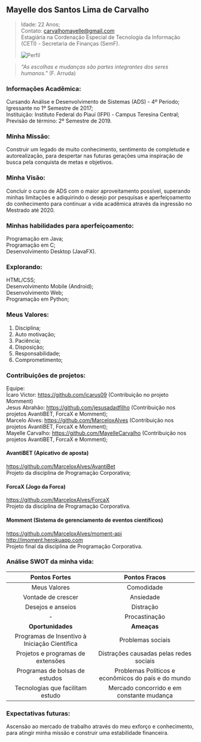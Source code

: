 ## **Mayelle dos Santos Lima de Carvalho**
> Idade: 22 Anos; <br/>
> Contato: carvalhomayelle@gmail.com <br/>
> Estagiária na Cordenação Especial de Tecnologia da Informação (CETI) - Secretaria de Finanças (SemF). <br/>
> 
> ![Perfil](https://cdn.pixabay.com/photo/2015/08/27/09/22/banner-909710__340.jpg) <br/>

> *"As escolhas e mudanças são partes integrantes dos seres humanos."* (F. Arruda) <br/>

### Informações Acadêmica:
Cursando Análise e Desenvolvimento de Sistemas (ADS) - 4º Período; <br/>
Igressante no 1º Semestre de 2017; <br/>
Instituição: Instituto Federal do Piauí (IFPI) - Campus Teresina Central; <br/>
Previsão de término: 2º Semestre de 2019. <br/>

### Minha Missão:
Construir um legado de muito conhecimento, sentimento de completude e autorealização, para despertar nas futuras gerações uma inspiração de busca pela conquista de metas e objetivos.

### Minha Visão:
Concluir o curso de ADS com o maior aproveitamento possível, superando minhas limitações e adiquirindo o desejo por pesquisas e aperfeiçoamento do conhecimento para continuar a vida acadêmica através da ingressão no Mestrado até 2020.

### Minhas habilidades para aperfeiçoamento:
Programação em Java; <br/>
Programação em C; <br/>
Desenvolvimento Desktop (JavaFX). <br/>

### Explorando:
HTML/CSS; <br/>
Desenvolvimento Mobile (Android); <br/>
Desenvolvimento Web; <br/>
Programação em Python; <br/>

### Meus Valores:
1. Disciplina;  <br/>
2. Auto motivação;  <br/>
3. Paciência;  <br/>
4. Disposição;  <br/>
6. Responsabilidade;  <br/>
7. Comprometimento;  <br/>

### Contribuições de projetos:
Equipe:  <br/>
 Ícaro Victor: https://github.com/icarus09 (Contribuição no projeto Momment) <br/>
 Jesus Abrahão: https://github.com/jesusadadfilho  (Contribuição nos projetos AvantiBET, ForcaX e Momment); <br/>
 Marcelo Alves: https://github.com/MarceloxAlves (Contribuição nos projetos AvantiBET, ForcaX e Momment); <br/> 
 Mayelle Carvalho: https://github.com/MayelleCarvalho  (Contribuição nos projetos AvantiBET, ForcaX e Momment); <br/>

#### AvantiBET (Apicativo de aposta)
https://github.com/MarceloxAlves/AvantiBet  <br/>
Projeto da disciplina de Programação Corporativa;  <br/>
 
#### ForcaX (Jogo da Forca)
https://github.com/MarceloxAlves/ForcaX  <br/>
Projeto da disciplina de Programação Corporativa.  <br/>

#### Momment (Sistema de gerenciamento de eventos científicos)
https://github.com/MarceloxAlves/moment-api <br/>
http://imoment.herokuapp.com  <br/>
Projeto final da disciplina de Programação Corporativa.  <br/>

### Análise SWOT da minha vida:
| **Pontos Fortes**                                 | **Pontos Fracos**                                   |
|:-------------------------------------------------:|:---------------------------------------------------:|
| Meus Valores                                      | Comodidade                                          |
| Vontade de crescer                                | Ansiedade                                           |
| Desejos e anseios                                 | Distração                                           |
| -                                                 | Procastinação                                       |
| **Oportunidades**                                 | **Ameaças**                                         |
| Programas de Insentivo à Iniciação Científica     | Problemas sociais                                   |
| Projetos e programas de extensões                 | Distrações causadas pelas redes sociais             |
| Programas de bolsas de estudos                    | Problemas Políticos e econômicos do país e do mundo |
| Tecnologias que facilitam estudo                  | Mercado concorrido e em constante mudança           |


### Expectativas futuras:
Ascensão ao mercado de trabalho através do meu exforço e conhecimento, para atingir minha missão e construir uma estabilidade financeira. <br/>
